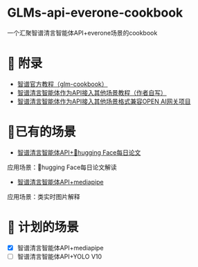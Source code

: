 # GLMs-api-everone-cookbook

一个汇聚智谱清言智能体API+everone场景的cookbook

# 📖 附录

- [智谱官方教程（glm-cookbook）](https://github.com/MetaGLM/glm-cookbook)
- [智谱清言智能体作为API接入其他场景教程（作者自写）](https://github.com/2404589803/Zhipu-Qingyan-Agent-Cookbook)
- [智谱清言智能体作为API接入其他场景格式兼容OPEN AI网关项目](https://github.com/LLM-Red-Team/zhipuai-agent-to-openai)

# 🤖已有的场景

- [智谱清言智能体API+🤗hugging Face每日论文](https://github.com/2404589803/hf-daily-paper-newsletter-chinese)

应用场景：🤗hugging Face每日论文解读


- [智谱清言智能体API+mediapipe](https://github.com/2404589803/GLMs-api-everone-cookbook/tree/main/GLMS-API-mediapipe)

应用场景：类实时图片解释

# 📕 计划的场景

- [X] 智谱清言智能体API+mediapipe
- [ ] 智谱清言智能体API+YOLO V10
